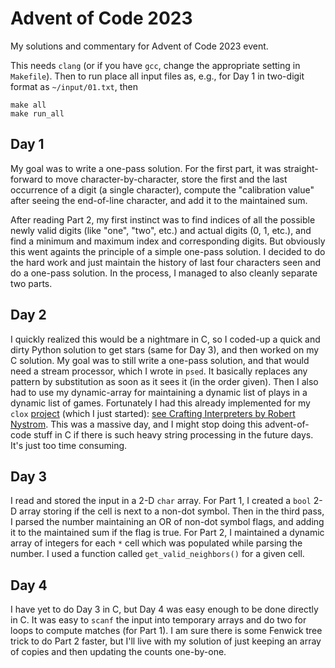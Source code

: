 # Advent of Code 2023
My solutions and commentary for Advent of Code 2023 event.

This needs `clang` (or if you have `gcc`, change the appropriate setting in `Makefile`). Then to run place all input files as, e.g., for Day 1 in two-digit format as `~/input/01.txt`, then

```
make all
make run_all
```

## Day 1

My goal was to write a one-pass solution.  For the first part, it was straight-forward to move character-by-character, store the first and the last occurrence of a digit (a single character), compute the "calibration value" after seeing the end-of-line character, and add it to the maintained sum.

After reading Part 2, my first instinct was to find indices of all the possible newly valid digits (like "one", "two", etc.) and actual digits (0, 1, etc.), and find a minimum and maximum index and corresponding digits.  But obviously this went againts the principle of a simple one-pass solution.  I decided to do the hard work and just maintain the history of last four characters seen and do a one-pass solution.  In the process, I managed to also cleanly separate two parts.

## Day 2

I quickly realized this would be a nightmare in C, so I coded-up a quick and dirty Python solution to get stars (same for Day 3), and then worked on my C solution.  My goal was to still write a one-pass solution, and that would need a stream processor, which I wrote in `psed`.  It basically replaces any pattern by substitution as soon as it sees it (in the order given).  Then I also had to use my dynamic-array for maintaining a dynamic list of plays in a dynamic list of games.  Fortunately I had this already implemented for my `clox` [project](https://github.com/sagark4/clox) (which I just started): [see Crafting Interpreters by Robert Nystrom](https://craftinginterpreters.com/contents.html).  This was a massive day, and I might stop doing this advent-of-code stuff in C if there is such heavy string processing in the future days.  It's just too time consuming.

## Day 3

I read and stored the input in a 2-D `char` array.  For Part 1, I created a `bool` 2-D array storing if the cell is next to a non-dot symbol.  Then in the third pass, I parsed the number maintaining an OR of non-dot symbol flags, and adding it to the maintained sum if the flag is true.  For Part 2, I maintained a dynamic array of integers for each `*` cell which was populated while parsing the number.  I used a function called `get_valid_neighbors()` for a given cell.

## Day 4

I have yet to do Day 3 in C, but Day 4 was easy enough to be done directly in C.  It was easy to `scanf` the input into temporary arrays and do two for loops to compute matches (for Part 1).  I am sure there is some Fenwick tree trick to do Part 2 faster, but I'll live with my solution of just keeping an array of copies and then updating the counts one-by-one.
